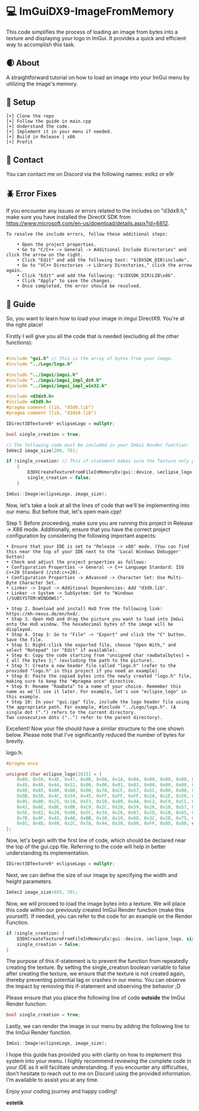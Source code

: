 # 💻 ImGuiDX9-ImageFromMemory
This code simplifies the process of loading an image from bytes into a texture and displaying your logo in ImGui. It provides a quick and efficient way to accomplish this task.

## 🌒 About
A straightforward tutorial on how to load an image into your ImGui menu by utilizing the image's memory.

## 🌌 Setup
	[+] Clone the repo
	[+] Follow the guide in main.cpp
	[+] Understand the code.
	[+] Implement it in your menu if needed.
	[+] Build in Release | x86
	[+] Profit

## 💎 Contact
You can contact me on Discord via the following names: estkz or e9r

## 🪲 Error Fixes
If you encounter any issues or errors related to the includes on "d3dx9.h," make sure you have installed the DirectX SDK from https://www.microsoft.com/en-us/download/details.aspx?id=6812.

	To resolve the include errors, follow these additional steps:

		• Open the project properties.
		• Go to "C/C++ -> General -> Additional Include Directories" and click the arrow on the right.
		• Click "Edit" and add the following text: "$(DXSDK_DIR)include".
		• Go to "VC++ Directories -> Library Directories," click the arrow again.
		• Click "Edit" and add the following: "$(DXSDK_DIR)LIB\x86".
		• Click "Apply" to save the changes.
		• Once completed, the error should be resolved.

## 📃 Guide
So, you want to learn how to load your image in imgui DirectX9. You're at the right place!

Firstly I will give you all the code that is needed (excluding all the other functions):
```c++

#include "gui.h" // This is the array of bytes from your image.
#include "../Logo/logo.h"

#include "../imgui/imgui.h"
#include "../imgui/imgui_impl_dx9.h"
#include "../imgui/imgui_impl_win32.h"

#include <d3dx9.h>
#include <d3d9.h>
#pragma comment (lib, "d3d9.lib")
#pragma comment (lib, "d3dx9.lib")

IDirect3DTexture9* eclipseLogo = nullptr;

bool single_creation = true;

// The following code must be included in your ImGui Render function:
ImVec2 image_size(200, 75);

if (single_creation) // This if-statement makes sure the Texture only gets created once. If you do not do this your program will lag or even crash!!!
	{
		D3DXCreateTextureFromFileInMemoryEx(gui::device, &eclipse_logo, sizeof(eclipse_logo), 400, 50, D3DX_DEFAULT, 0, D3DFMT_UNKNOWN, D3DPOOL_DEFAULT, D3DX_DEFAULT, D3DX_DEFAULT, 0, NULL, NULL, &eclipseLogo);
		single_creation = false;
	}

ImGui::Image(eclipseLogo, image_size);
```

Now, let's take a look at all the lines of code that we'll be implementing into our menu. But before that, let's open main.cpp!

Step 1: Before proceeding, make sure you are running this project in Release -> X86 mode. Additionally, ensure that you have the correct project configuration by considering the following important aspects:

	• Ensure that your IDE is set to "Release -> x86" mode. (You can find this near the top of your IDE next to the 'Local Windows Debugger' button)
	• Check and adjust the project properties as follows:
	• Configuration Properties -> General -> C++ Language Standard: ISO C++20 Standard (/std:c++20).
	• Configuration Properties -> Advanced -> Character Set: Use Multi-Byte Character Set.
	• Linker -> Input -> Additional Dependencies: Add "d3d9.lib".
	• Linker -> System -> SubSystem: Set to "Windows (/SUBSYSTEM:WINDOWS)".

	• Step 2. Download and install HxD from the following link: https://mh-nexus.de/en/hxd/. 
	• Step 3. Open HxD and drag the picture you want to load into ImGui onto the HxD window. The hexadecimal bytes of the image will be displayed. 
	• Step 4. Step 3: Go to "File" -> "Export" and click the "C" button. Save the file. 
	• Step 5: Right-click the exported file, choose "Open With," and select "Notepad" (or "Edit" if available). 
	• Step 6: Copy the code starting from "unsigned char rawData[bytes] = { all the bytes };" (excluding the path to the picture). 
	• Step 7: Create a new header file called "logo.h" (refer to the provided "logo.h" in this project if you need an example). 
	• Step 8: Paste the copied bytes into the newly created "logo.h" file, making sure to keep the "#pragma once" directive. 
	• Step 9: Rename "RawData" to a name of your choice. Remember this name as we'll use it later. For example, let's use "eclipse_logo" in this example. 
	• Step 10: In your "gui.cpp" file, include the logo header file using the appropriate path. For example, #include "../Logo/logo.h". (A single dot (".") refers to the current directory.
	Two consecutive dots ("..") refer to the parent directory).

Excellent! Now your file should have a similar structure to the one shown below. Please note that I've significantly reduced the number of bytes for brevity.

logo.h:
```c++
#pragma once

unsigned char eclipse_logo[2815] = {
	0x89, 0x50, 0x4E, 0x47, 0x0D, 0x0A, 0x1A, 0x0A, 0x00, 0x00, 0x00, 0x0D,
	0x49, 0x48, 0x44, 0x52, 0x00, 0x00, 0x01, 0x03, 0x00, 0x00, 0x00, 0xC2,
	0x08, 0x03, 0x00, 0x00, 0x00, 0x7A, 0xCC, 0x57, 0x5C, 0x00, 0x00, 0x00,
	0xDB, 0x50, 0x4C, 0x54, 0x45, 0xFF, 0xFF, 0xFF, 0x2A, 0x1E, 0x56, 0xFF,
	0x95, 0x00, 0x25, 0x18, 0x53, 0x10, 0x00, 0x4A, 0xC2, 0xC0, 0xCC, 0x4B,
	0x42, 0x6E, 0xBE, 0xBB, 0xC9, 0x2C, 0x20, 0x59, 0x26, 0x18, 0x57, 0x64,
	0x5E, 0x82, 0x20, 0x08, 0x5C, 0x34, 0x26, 0x67, 0x2D, 0x1B, 0x65, 0x82,
	0x7B, 0x9F, 0xA5, 0xA0, 0xBB, 0x30, 0x19, 0x6D, 0x3C, 0x2B, 0x75, 0x19,
	0x01, 0x4D, 0x40, 0x2C, 0x7A, 0x44, 0x30, 0x80, 0xFF, 0x8D, 0x00, etc..
};
```

Now, let's begin with the first line of code, which should be declared near the top of the gui.cpp file. Referring to the code will help in better understanding its implementation.
```c++
IDirect3DTexture9* eclipseLogo = nullptr;
```

Next, we can define the size of our image by specifying the width and height parameters.
```c++
ImVec2 image_size(655, 70);
```

Now, we will proceed to load the image bytes into a texture. We will place this code within our previously created ImGui Render function (make this yourself). If needed, you can refer to the code for an example on the Render Function.
```c++
if (single_creation) {
	D3DXCreateTextureFromFileInMemoryEx(gui::device, &eclipse_logo, sizeof(eclipse_logo), 400, 50, D3DX_DEFAULT, 0, D3DFMT_UNKNOWN, D3DPOOL_DEFAULT, D3DX_DEFAULT, D3DX_DEFAULT, 0, NULL, NULL, &eclipseLogo);
	single_creation = false;
}
```

The purpose of this if-statement is to prevent the function from repeatedly creating the texture. By setting the single_creation boolean variable to false after creating the texture, we ensure that the texture is not created again, thereby preventing potential lag or crashes in our menu. You can observe the impact by removing this if-statement and observing the behavior ;D

Please ensure that you place the following line of code **outside** the ImGui Render function:
```c++
bool single_creation = true;
```

Lastly, we can render the image in our menu by adding the following line to the ImGui Render function.
```c++
ImGui::Image(eclipseLogo, image_size);
```

I hope this guide has provided you with clarity on how to implement this system into your menu. I highly recommend reviewing the complete code in your IDE as it will facilitate understanding. If you encounter any difficulties, don't hesitate to reach out to me on Discord using the provided information. I'm available to assist you at any time.

Enjoy your coding journey and happy coding!

**estetik**
